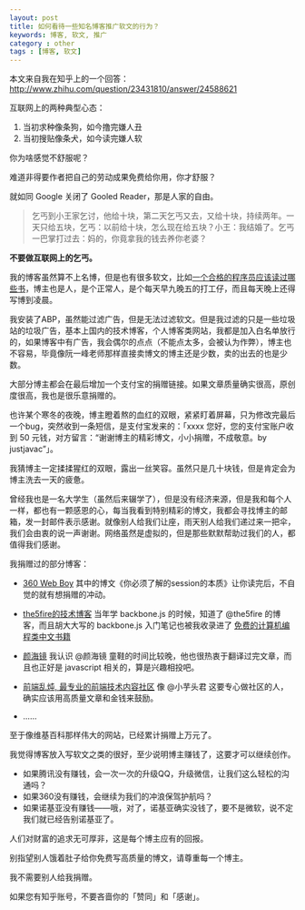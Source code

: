 ```yaml
---
layout: post
title: 如何看待一些知名博客推广软文的行为？
keywords: 博客, 软文, 推广
category : other
tags : [博客, 软文]
---
```


本文来自我在知乎上的一个回答：<http://www.zhihu.com/question/23431810/answer/24588621>

互联网上的两种典型心态：

1. 当初求种像条狗，如今撸完嫌人丑
2. 当初搜贴像条犬，如今读完嫌人软

你为啥感觉不舒服呢？

难道非得要作者把自己的劳动成果免费给你用，你才舒服？

就如同 Google 关闭了 Gooled Reader，那是人家的自由。

> 乞丐到小王家乞讨，他给十块，第二天乞丐又去，又给十块，持续两年。一天只给五块，乞丐：以前给十块，怎么现在给五块？小王：我结婚了。乞丐一巴掌打过去：妈的，你竟拿我的钱去养你老婆？

**不要做互联网上的乞丐。**

我的博客虽然算不上名博，但是也有很多软文，比如[一个合格的程序员应该读过哪些书][1]，博主也是人，是个正常人，是个每天早九晚五的打工仔，而且每天晚上还得写博到凌晨。

我安装了ABP，虽然能过滤广告，但是无法过滤软文。但是我过滤的只是一些垃圾站的垃圾广告，基本上国内的技术博客，个人博客类网站，我都是加入白名单放行的，如果博客中有广告，我会偶尔的点点（不能点太多，会被认为作弊），博主也不容易，毕竟像阮一峰老师那样直接卖博文的博主还是少数，卖的出去的也是少数。

大部分博主都会在最后增加一个支付宝的捐赠链接。如果文章质量确实很高，原创度很高，我也是很乐意捐赠的。

也许某个寒冬的夜晚，博主瞪着熬的血红的双眼，紧紧盯着屏幕，只为修改完最后一个bug，突然收到一条短信，是支付宝发来的：「xxxx 您好，您的支付宝账户收到 50 元钱，对方留言：“谢谢博主的精彩博文，小小捐赠，不成敬意。by justjavac”」。

我猜博主一定揉揉猩红的双眼，露出一丝笑容。虽然只是几十块钱，但是肯定会为博主洗去一天的疲惫。

曾经我也是一名大学生（虽然后来辍学了），但是没有经济来源，但是我和每个人一样，都也有一颗感恩的心，每当我看到特别精彩的博文，我都会寻找博主的邮箱，发一封邮件表示感谢。就像别人给我们让座，雨天别人给我们递过来一把伞，我们会由衷的说一声谢谢。网络虽然是虚拟的，但是那些默默帮助过我们的人，都值得我们感谢。

我捐赠过的部分博客：

* [360 Web Boy][4] 其中的博文《你必须了解的session的本质》让你读完后，不自觉的就有想捐赠的冲动。

* [the5fire的技术博客][5] 当年学 backbone.js 的时候，知道了 @the5fire 的博客，而且胡大大写的 backbone.js 入门笔记也被我收录进了 [免费的计算机编程类中文书籍][6] 

* [颜海镜][7] 我认识 @颜海镜 童鞋的时间比较晚，他也很热衷于翻译过完文章，而且也正好是 javascript 相关的，算是兴趣相投吧。

* [前端乱炖, 最专业的前端技术内容社区][8] 像 @小芋头君 这要专心做社区的人，确实应该用高质量文章和金钱来鼓励。

* ……

至于像维基百科那样伟大的网站，已经累计捐赠上万元了。

我觉得博客放入写软文之类的很好，至少说明博主赚钱了，这要才可以继续创作。

* 如果腾讯没有赚钱，会一次一次的升级QQ，升级微信，让我们这么轻松的沟通吗？
* 如果360没有赚钱，会继续为我们的冲浪保驾护航吗？
* 如果诺基亚没有赚钱——哦，对了，诺基亚确实没钱了，要不是微软，说不定我们就已经告别诺基亚了。

人们对财富的追求无可厚非，这是每个博主应有的回报。

别指望别人饿着肚子给你免费写高质量的博文，请尊重每一个博主。

我不需要别人给我捐赠。

如果您有知乎账号，不要吝啬你的「赞同」和「感谢」。


  [1]: http://justjavac.com/other/2012/05/15/qualified-programmer-should-read-what-books.html
  [4]: http://www.360weboy.com/
  [5]: http://www.the5fire.com/
  [6]: https://github.com/justjavac/free-programming-books-zh_CN
  [7]: http://yanhaijing.com/
  [8]: http://www.html-js.com/

